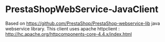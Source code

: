 # PrestaShopWebService-JavaClient

Based on https://github.com/PrestaShop/PrestaShop-webservice-lib java webservice library. 
This client uses apache httpclient : http://hc.apache.org/httpcomponents-core-4.4.x/index.html
